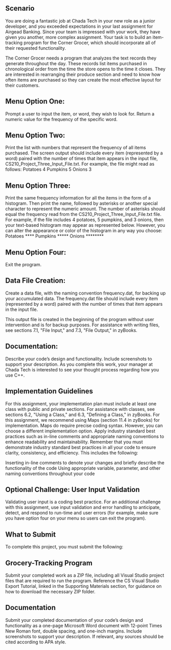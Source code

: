 Scenario
---
You are doing a fantastic job at Chada Tech in your new role as a junior
developer, and you exceeded expectations in your last assignment for Airgead
Banking. Since your team is impressed with your work, they have given you
another, more complex assignment. Your task is to build an item-tracking
program for the Corner Grocer, which should incorporate all of their requested
functionality.

The Corner Grocer needs a program that analyzes the text records they generate
throughout the day. These records list items purchased in chronological order
from the time the store opens to the time it closes. They are interested in
rearranging their produce section and need to know how often items are
purchased so they can create the most effective layout for their customers.

Menu Option One:
---

Prompt a user to input the item, or word, they wish to look for.
Return a numeric value for the frequency of the specific word.

Menu Option Two:
---
Print the list with numbers that represent the frequency of all items purchased.
The screen output should include every item (represented by a word) paired with
the number of times that item appears in the input file,
CS210\_Project\_Three\_Input\_File.txt. For example, the file might read as follows:
Potatoes 4
Pumpkins 5
Onions 3

Menu Option Three:
---

Print the same frequency information for all the items in the form of a
histogram.
Then print the name, followed by asterisks or another special character to
represent the numeric
amount.
The number of asterisks should equal the frequency read from the
CS210\_Project\_Three\_Input\_File.txt file. For example, if the file includes 4
potatoes, 5 pumpkins, and 3 onions, then your text-based histogram may appear
as represented below. However, you can alter the appearance or color of the
histogram in any way you choose:
Potatoes \*\*\*\*
Pumpkins \*\*\*\*\*
Onions \*\*\*\*\*\*\*\*

Menu Option Four:
---

Exit the program.

Data File Creation:
---
Create a data file, with the naming convention frequency.dat, for backing up
your accumulated data. The frequency.dat file should include every item
(represented by a word) paired with the number of times that item appears in the input file.

This output file is created in the beginning of the program without user
intervention and is for backup purposes. For assistance with writing files, see
sections 7.1, "File Input," and 7.3, "File Output," in zyBooks.

Documentation:
---
Describe your code’s design and functionality. Include screenshots to support
your description. As you complete this work, your manager at Chada Tech is
interested to see your thought process regarding how you use C++.

Implementation Guidelines
---
For this assignment, your implementation plan must include at least one class
with public and private sections. For assistance with classes, see sections
6.2, "Using a Class," and 6.3, "Defining a Class," in zyBooks.
For this assignment, we recommend using Maps (section 11.4 in zyBooks) for
implementation. Maps do require precise coding syntax. However, you can choose
a different implementation option.
Apply industry standard best practices such as in-line comments and appropriate
naming conventions to enhance readability and maintainability. Remember that
you must demonstrate industry standard best practices in all your code to
ensure clarity, consistency, and efficiency. This includes the following:

Inserting in-line comments to denote your changes and briefly describe the
functionality of the code
Using appropriate variable, parameter, and other naming conventions throughout
your code


Optional Challenge: User Input Validation
---
Validating user input is a coding best practice. For an additional challenge
with this assignment, use input validation and error handling to anticipate,
detect, and respond to run-time and user errors (for example, make sure you
have option four on your menu so users can exit the program).


What to Submit
---
To complete this project, you must submit the following:

Grocery-Tracking Program
---
Submit your completed work as a ZIP file, including all Visual Studio project
files that are required to run the program. Reference the CS Visual Studio
Export Tutorial, linked in the Supporting Materials section, for guidance on
how to download the necessary ZIP folder.

Documentation
---
Submit your completed documentation of your code’s design and functionality as
a one-page Microsoft Word document with 12-point Times New Roman font, double
spacing, and one-inch margins. Include screenshots to support your description.
If relevant, any sources should be cited according to APA style.


